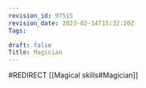 ```yaml
---
revision_id: 97515
revision_date: 2023-02-14T15:32:20Z
Tags:

draft: false
Title: Magician
---
```

#REDIRECT [[Magical skills#Magician]]